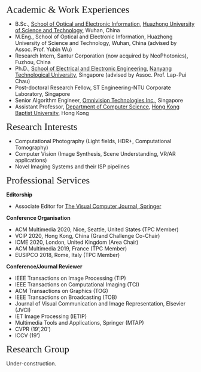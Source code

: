 
<p><span style="font-family:georgia,serif;"><span style="font-size:26px;">Academic & Work Experiences</span></span></p>

- B.Sc., [School of Optical and Electronic Information](http://oei.hust.edu.cn/), [Huazhong University of Science and Technology](http://www.hust.edu.cn/), Wuhan, China
- M.Eng., School of Optical and Electronic Information, Huazhong University of Science and Technology, Wuhan, China (advised by Assoc. Prof. Yubin Wu)
- Research Intern, Santur Corporation (now acquired by NeoPhotonics), Fuzhou, China
- Ph.D., [School of Electrical and Electronic Engineering](http://www.eee.ntu.edu.sg/), [Nanyang Technological University](http://www.eee.ntu.edu.sg/), Singapore (advised by Assoc. Prof. Lap-Pui Chau)
- Post-doctoral Research Fellow, ST Engineering-NTU Corporate Laboratory, Singapore
- Senior Algorithm Engineer, [Omnivision Technologies Inc.](https://www.ovt.com/), Singapore
- Assistant Professor, [Department of Computer Science](https://www.comp.hkbu.edu.hk/), [Hong Kong Baptist University](https://www.hkbu.edu.hk/), Hong Kong

<p><span style="font-family:georgia,serif;"><span style="font-size:26px;">Research Interests</span></span></p>

- Computational Photography (Light fields, HDR+, Computational Tomography)
- Computer Vision (Image Synthesis, Scene Understanding, VR/AR applications)
- Novel Imaging Systems and their ISP pipelines

<p><span style="font-family: georgia, serif; font-size: 26px;">Professional Services</span></p>

**Editorship**
- Associate Editor for [The Visual Computer Journal, Springer](https://www.editorialmanager.com/tvcj/)

**Conference Organisation**
- ACM Multimedia 2020, Nice, Seattle, United States (TPC Member)
- VCIP 2020, Hong Kong, China (Grand Challenge Co-Chair)
- ICME 2020, London, United Kingdom (Area Chair)
- ACM Multimedia 2019, France (TPC Member)
- EUSIPCO 2018, Rome, Italy (TPC Member)

**Conference/Journal Reviewer**
- IEEE Transactions on Image Processing (TIP)
- IEEE Transactions on Computational Imaging (TCI)
- ACM Transactions on Graphics (TOG)
- IEEE Transactions on Broadcasting (TOB)
- Journal of Visual Communication and Image Representation, Elsevier (JVCI)
- IET Image Processing (IETIP)
- Multimedia Tools and Applications, Springer (MTAP)
- CVPR (19',20')
- ICCV (19')

<p><span style="font-family: georgia, serif; font-size: 26px;">Research Group</span></p>
Under-construction.
